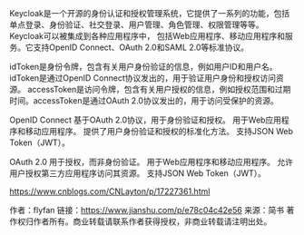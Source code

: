 Keycloak是一个开源的身份认证和授权管理系统，它提供了一系列的功能，包括单点登录、身份验证、社交登录、用户管理、角色管理、权限管理等等。Keycloak可以被集成到各种应用程序中，
包括Web应用程序、移动应用程序和服务。它支持OpenID Connect、OAuth 2.0和SAML 2.0等标准协议。

idToken是身份令牌，包含有关用户身份验证的信息，例如用户ID和用户名。idToken是通过OpenID Connect协议发出的，用于验证用户身份和授权访问资源。
accessToken是访问令牌，包含有关用户授权的信息，例如授权范围和过期时间。accessToken是通过OAuth 2.0协议发出的，用于访问受保护的资源。



OpenID Connect
基于OAuth 2.0协议，用于身份验证和授权。
用于Web应用程序和移动应用程序。
提供了用户身份验证和授权的标准化方法。
支持JSON Web Token（JWT）。

OAuth 2.0
用于授权，而非身份验证。
用于Web应用程序和移动应用程序。
允许用户授权第三方应用程序访问其资源。
支持JSON Web Token（JWT）。

https://www.cnblogs.com/CNLayton/p/17227361.html


作者：flyfan
链接：https://www.jianshu.com/p/e78c04c42e56
来源：简书
著作权归作者所有。商业转载请联系作者获得授权，非商业转载请注明出处。
